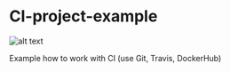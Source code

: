 

# CI-project-example
![alt text](https://travis-ci.org/devisv505/CI-project-example.svg?branch=master)

Example how to work with CI (use Git, Travis, DockerHub)
